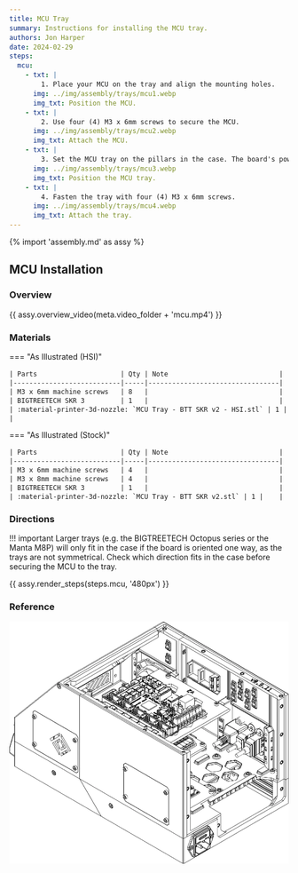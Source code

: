 ```yaml
---
title: MCU Tray
summary: Instructions for installing the MCU tray.
authors: Jon Harper
date: 2024-02-29
steps:
  mcu:
    - txt: |
        1. Place your MCU on the tray and align the mounting holes.
      img: ../img/assembly/trays/mcu1.webp
      img_txt: Position the MCU.
    - txt: |
        2. Use four (4) M3 x 6mm screws to secure the MCU.
      img: ../img/assembly/trays/mcu2.webp
      img_txt: Attach the MCU.
    - txt: |
        3. Set the MCU tray on the pillars in the case. The board's power connectors should orient to the back of the case or to the side.
      img: ../img/assembly/trays/mcu3.webp
      img_txt: Position the MCU tray.
    - txt: |
        4. Fasten the tray with four (4) M3 x 6mm screws.
      img: ../img/assembly/trays/mcu4.webp
      img_txt: Attach the tray.
---
```


{% import 'assembly.md' as assy %}

## MCU Installation

###  Overview

{{ assy.overview_video(meta.video_folder + 'mcu.mp4') }}

### Materials

=== "As Illustrated (HSI)"

    | Parts                     | Qty | Note                            |
    |---------------------------|-----|---------------------------------|
    | M3 x 6mm machine screws   | 8   |                                 |
    | BIGTREETECH SKR 3         | 1   |                                 |
    | :material-printer-3d-nozzle: `MCU Tray - BTT SKR v2 - HSI.stl` | 1 | |

=== "As Illustrated (Stock)"

    | Parts                     | Qty | Note                            |
    |---------------------------|-----|---------------------------------|
    | M3 x 6mm machine screws   | 4   |                                 |
    | M3 x 8mm machine screws   | 4   |                                 |
    | BIGTREETECH SKR 3         | 1   |                                 |
    | :material-printer-3d-nozzle: `MCU Tray - BTT SKR v2.stl` | 1 |    |

### Directions

!!! important
    Larger trays (e.g. the BIGTREETECH Octopus series or the Manta M8P) will only fit in the case if the
    board is oriented one way, as the trays are not symmetrical. Check which direction fits in the case
    before securing the MCU to the tray.

{{ assy.render_steps(steps.mcu, '480px') }}

### Reference

[![illustration][mcu_final]][mcu_final]

[mcu_final]: ../img/assembly/trays/mcu_final.webp